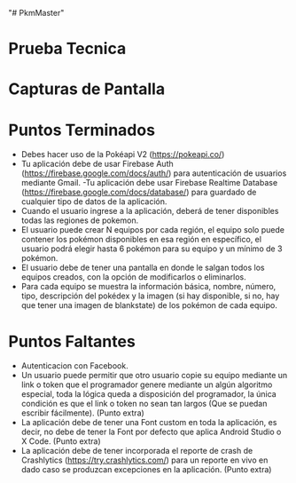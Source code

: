 "# PkmMaster"

# Prueba Tecnica

# Capturas de Pantalla



# Puntos Terminados

- Debes hacer uso de la Pokéapi V2 (https://pokeapi.co/)
- Tu aplicación debe de usar Firebase Auth (https://firebase.google.com/docs/auth/) para
autenticación de usuarios mediante Gmail.
-Tu aplicación debe usar Firebase Realtime Database (https://firebase.google.com/docs/database/)
para guardado de cualquier tipo de datos de la aplicación.
- Cuando el usuario ingrese a la aplicación, deberá de tener disponibles todas las regiones de
pokemon.
- El usuario puede crear N equipos por cada región, el equipo solo puede contener los pokémon
disponibles en esa región en específico, el usuario podrá elegir hasta 6 pokémon para su equipo y
un mínimo de 3 pokémon.
- El usuario debe de tener una pantalla en donde le salgan todos los equipos creados, con la opción
de modificarlos o eliminarlos.
- Para cada equipo se muestra la información básica, nombre, número, tipo, descripción del
pokédex y la imagen (si hay disponible, si no, hay que tener una imagen de blankstate) de los
pokémon de cada equipo.

# Puntos Faltantes

 - Autenticacion con Facebook.
 - Un usuario puede permitir que otro usuario copie su equipo mediante un link o token que el
 programador genere mediante un algún algoritmo especial, toda la lógica queda a disposición del
 programador, la única condición es que el link o token no sean tan largos (Que se puedan escribir
 fácilmente). (Punto extra)
 - La aplicación debe de tener una Font custom en toda la aplicación, es decir, no debe de tener la
 Font por defecto que aplica Android Studio o X Code. (Punto extra)
 - La aplicación debe de tener incorporada el reporte de crash de Crashlytics
 (https://try.crashlytics.com/) para un reporte en vivo en dado caso se produzcan excepciones en
 la aplicación. (Punto extra)